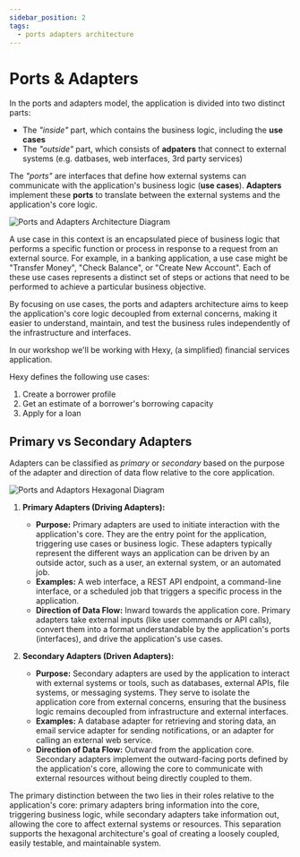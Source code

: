 ```yaml
---
sidebar_position: 2
tags:
  - ports adapters architecture
---
```


# Ports & Adapters

In the ports and adapters model, the application is divided into two distinct parts:

- The _"inside"_ part, which contains the business logic, including the **use cases**
- The _"outside"_ part, which consists of **adpaters** that connect to external systems (e.g. datbases, web interfaces, 3rd party services)

The _"ports"_ are interfaces that define how external systems can communicate with the application's business logic (**use cases**). **Adapters** implement these **ports** to translate between the external systems and the application's core logic.

![Ports and Adapters Architecture Diagram](/img/ports-and-adapters-architecture.svg)

A use case in this context is an encapsulated piece of business logic that performs a specific function or process in response to a request from an external source. For example, in a banking application, a use case might be "Transfer Money", "Check Balance", or "Create New Account". Each of these use cases represents a distinct set of steps or actions that need to be performed to achieve a particular business objective.

By focusing on use cases, the ports and adapters architecture aims to keep the application's core logic decoupled from external concerns, making it easier to understand, maintain, and test the business rules independently of the infrastructure and interfaces.

In our workshop we'll be working with Hexy, (a simplified) financial services application.

Hexy defines the following use cases:

1. Create a borrower profile
2. Get an estimate of a borrower's borrowing capacity
3. Apply for a loan

## Primary vs Secondary Adapters

Adapters can be classified as _primary_ or _secondary_ based on the purpose of the adapter and direction of data flow relative to the core application.

![Ports and Adaptors Hexagonal Diagram](/img/ports-and-adapters-hexagon.svg)

1. **Primary Adapters (Driving Adapters):**

   - **Purpose:** Primary adapters are used to initiate interaction with the application's core. They are the entry point for the application, triggering use cases or business logic. These adapters typically represent the different ways an application can be driven by an outside actor, such as a user, an external system, or an automated job.
   - **Examples:** A web interface, a REST API endpoint, a command-line interface, or a scheduled job that triggers a specific process in the application.
   - **Direction of Data Flow:** Inward towards the application core. Primary adapters take external inputs (like user commands or API calls), convert them into a format understandable by the application's ports (interfaces), and drive the application's use cases.

2. **Secondary Adapters (Driven Adapters):**
   - **Purpose:** Secondary adapters are used by the application to interact with external systems or tools, such as databases, external APIs, file systems, or messaging systems. They serve to isolate the application core from external concerns, ensuring that the business logic remains decoupled from infrastructure and external interfaces.
   - **Examples:** A database adapter for retrieving and storing data, an email service adapter for sending notifications, or an adapter for calling an external web service.
   - **Direction of Data Flow:** Outward from the application core. Secondary adapters implement the outward-facing ports defined by the application's core, allowing the core to communicate with external resources without being directly coupled to them.

The primary distinction between the two lies in their roles relative to the application's core: primary adapters bring information into the core, triggering business logic, while secondary adapters take information out, allowing the core to affect external systems or resources. This separation supports the hexagonal architecture's goal of creating a loosely coupled, easily testable, and maintainable system.
